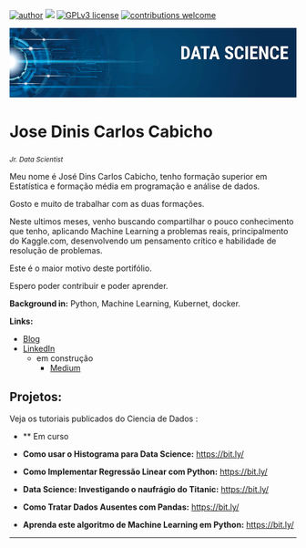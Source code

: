 [![author](https://img.shields.io/badge/author-JoséCabicho-red.svg)](https://www.linkedin.com/in/cab-k8s-044186233/) [![](https://img.shields.io/badge/python-3.7+-blue.svg)](https://www.python.org/downloads/release/python-365/) [![GPLv3 license](https://img.shields.io/badge/License-GPLv3-blue.svg)](http://perso.crans.org/besson/LICENSE.html) [![contributions welcome](https://img.shields.io/badge/contributions-welcome-brightgreen.svg?style=flat)](https://github.com/cabicho/data_science/)

<p align="center">
  <img src="banner.png" >
</p>

# Jose Dinis Carlos Cabicho
<sub>*Jr. Data Scientist* </sub>

Meu nome é José Dins Carlos Cabicho,
tenho formação superior em Estatística e 
formação média em programação e análise de dados.

Gosto e muito de trabalhar com as duas formações.

Neste ultimos meses,
venho buscando compartilhar o pouco conhecimento que tenho,
aplicando Machine Learning a problemas reais, 
principalmento do Kaggle.com, 
desenvolvendo um pensamento crítico e habilidade de resolução de problemas.

Este é o maior motivo deste portifólio. 

Espero poder contribuir e poder aprender.

**Background in:** Python, Machine Learning, Kubernet, docker.

**Links:**
* [Blog](http://cienciadedados.co.mz)
* [LinkedIn](https://www.linkedin.com/in/cab-k8s-044186233/)
  * em construção   
    * [Medium](https://www.medium.com)


## Projetos:
Veja os tutoriais publicados do Ciencia de Dados :
  * ** Em curso
  * **Como usar o Histograma para Data Science:** https://bit.ly/
  * **Como Implementar Regressão Linear com Python:** https://bit.ly/

  * **Data Science: Investigando o naufrágio do Titanic:** https://bit.ly/
  * **Como Tratar Dados Ausentes com Pandas:** https://bit.ly/
  * **Aprenda este algoritmo de Machine Learning em Python:** https://bit.ly/


---




